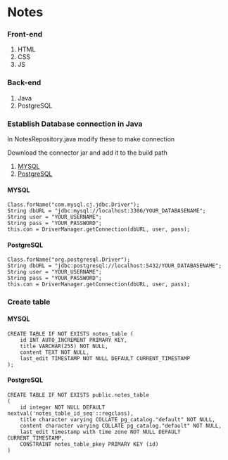 # Notes
### Front-end
1. HTML
2. CSS
3. JS
   
### Back-end
1. Java
2. PostgreSQL

### Establish Database connection in Java
In NotesRepository.java modify these to make connection

Download the connector jar and add it to the build path
1. [MYSQL](https://dev.mysql.com/downloads/connector/j/)
2. [PostgreSQL](https://jdbc.postgresql.org/download/)

#### MYSQL
```
Class.forName("com.mysql.cj.jdbc.Driver");
String dbURL = "jdbc:mysql://localhost:3306/YOUR_DATABASENAME";
String user = "YOUR_USERNAME";
String pass = "YOUR_PASSWORD";
this.con = DriverManager.getConnection(dbURL, user, pass);
```
#### PostgreSQL
```
Class.forName("org.postgresql.Driver");
String dbURL = "jdbc:postgresql://localhost:5432/YOUR_DATABASENAME";
String user = "YOUR_USERNAME";
String pass = "YOUR_PASSWORD";
this.con = DriverManager.getConnection(dbURL, user, pass);
```
### Create table
#### MYSQL
```
CREATE TABLE IF NOT EXISTS notes_table (
    id INT AUTO_INCREMENT PRIMARY KEY,
    title VARCHAR(255) NOT NULL,
    content TEXT NOT NULL,
    last_edit TIMESTAMP NOT NULL DEFAULT CURRENT_TIMESTAMP
);
```
#### PostgreSQL
```
CREATE TABLE IF NOT EXISTS public.notes_table
(
    id integer NOT NULL DEFAULT nextval('notes_table_id_seq'::regclass),
    title character varying COLLATE pg_catalog."default" NOT NULL,
    content character varying COLLATE pg_catalog."default" NOT NULL,
    last_edit timestamp with time zone NOT NULL DEFAULT CURRENT_TIMESTAMP,
    CONSTRAINT notes_table_pkey PRIMARY KEY (id)
)
```
